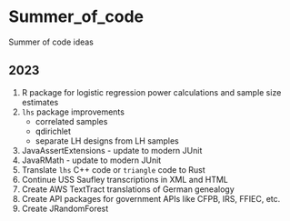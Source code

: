 # Summer_of_code

Summer of code ideas

## 2023

1. R package for logistic regression power calculations and sample size estimates
2. `lhs` package improvements
    - correlated samples
    - qdirichlet
    - separate LH designs from LH samples
3. JavaAssertExtensions - update to modern JUnit
4. JavaRMath - update to modern JUnit
5. Translate `lhs` C++ code or `triangle` code to Rust
6. Continue USS Saufley transcriptions in XML and HTML
7. Create AWS TextTract translations of German genealogy
8. Create API packages for government APIs like CFPB, IRS, FFIEC, etc.
9. Create JRandomForest

